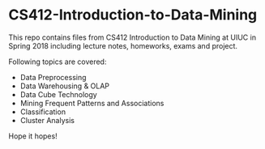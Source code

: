 # CS412-Introduction-to-Data-Mining

This repo contains files from CS412 Introduction to Data Mining at UIUC in Spring 2018 including lecture notes, homeworks, exams and project.

Following topics are covered:

* Data Preprocessing
* Data Warehousing & OLAP
* Data Cube Technology
* Mining Frequent Patterns and Associations
* Classification
* Cluster Analysis

Hope it hopes! 

